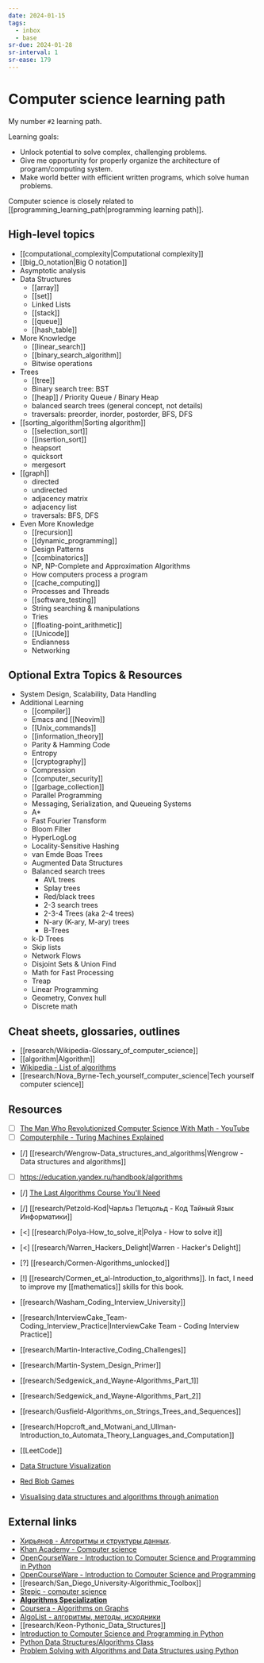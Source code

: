 ```yaml
---
date: 2024-01-15
tags:
  - inbox
  - base
sr-due: 2024-01-28
sr-interval: 1
sr-ease: 179
---
```

# Computer science learning path

My number `#2` learning path.

Learning goals:

- Unlock potential to solve complex, challenging problems.
- Give me opportunity for properly organize the architecture of
program/computing system.
- Make world better with efficient written programs, which solve human problems.

Computer science is closely related to
[[programming_learning_path|programming learning path]].

## High-level topics

- [[computational_complexity|Computational complexity]]
- [[big_O_notation|Big O notation]]
- Asymptotic analysis
- Data Structures
    - [[array]]
    - [[set]]
    - Linked Lists
    - [[stack]]
    - [[queue]]
    - [[hash_table]]
- More Knowledge
    - [[linear_search]]
    - [[binary_search_algorithm]]
    - Bitwise operations
- Trees
    - [[tree]]
    - Binary search tree: BST
    - [[heap]] / Priority Queue / Binary Heap
    - balanced search trees (general concept, not details)
    - traversals: preorder, inorder, postorder, BFS, DFS
- [[sorting_algorithm|Sorting algorithm]]
    - [[selection_sort]]
    - [[insertion_sort]]
    - heapsort
    - quicksort
    - mergesort
- [[graph]]
    - directed
    - undirected
    - adjacency matrix
    - adjacency list
    - traversals: BFS, DFS
- Even More Knowledge
    - [[recursion]]
    - [[dynamic_programming]]
    - Design Patterns
    - [[combinatorics]]
    - NP, NP-Complete and Approximation Algorithms
    - How computers process a program
    - [[cache_computing]]
    - Processes and Threads
    - [[software_testing]]
    - String searching & manipulations
    - Tries
    - [[floating-point_arithmetic]]
    - [[Unicode]]
    - Endianness
    - Networking

## Optional Extra Topics & Resources

- System Design, Scalability, Data Handling
- Additional Learning
    - [[compiler]]
    - Emacs and [[Neovim]]
    - [[Unix_commands]]
    - [[information_theory]]
    - Parity & Hamming Code
    - Entropy
    - [[cryptography]]
    - Compression
    - [[computer_security]]
    - [[garbage_collection]]
    - Parallel Programming
    - Messaging, Serialization, and Queueing Systems
    - A*
    - Fast Fourier Transform
    - Bloom Filter
    - HyperLogLog
    - Locality-Sensitive Hashing
    - van Emde Boas Trees
    - Augmented Data Structures
    - Balanced search trees
        - AVL trees
        - Splay trees
        - Red/black trees
        - 2-3 search trees
        - 2-3-4 Trees (aka 2-4 trees)
        - N-ary (K-ary, M-ary) trees
        - B-Trees
    - k-D Trees
    - Skip lists
    - Network Flows
    - Disjoint Sets & Union Find
    - Math for Fast Processing
    - Treap
    - Linear Programming
    - Geometry, Convex hull
    - Discrete math

## Cheat sheets, glossaries, outlines

- [[research/Wikipedia-Glossary_of_computer_science]]
- [[algorithm|Algorithm]]
- [Wikipedia - List of algorithms](https://en.wikipedia.org/wiki/List_of_algorithms)
- [[research/Nova_Byrne-Tech_yourself_computer_science|Tech yourself computer science]]

## Resources

- [ ] [The Man Who Revolutionized Computer Science With Math - YouTube](https://www.youtube.com/watch?v=rkZzg7Vowao)
- [ ] [Computerphile - Turing Machines Explained](https://www.youtube.com/watch?v=dNRDvLACg5Q)

- [/] [[research/Wengrow-Data_structures_and_algorithms|Wengrow - Data structures and algorithms]]
- [ ] https://education.yandex.ru/handbook/algorithms
- [/] [The Last Algorithms Course You'll Need](https://frontendmasters.com/courses/algorithms/)
- [/] [[research/Petzold-Kod|Чарльз Петцольд - Код Тайный Язык Информатики]]
- [<] [[research/Polya-How_to_solve_it|Polya - How to solve it]]
- [<] [[research/Warren_Hackers_Delight|Warren - Hacker's Delight]]
- [?] [[research/Cormen-Algorithms_unlocked]]
- [!] [[research/Cormen_et_al-Introduction_to_algorithms]]. In fact, I need to
improve my [[mathematics]] skills for this book.

- [[research/Washam_Coding_Interview_University]]
- [[research/InterviewCake_Team-Coding_Interview_Practice|InterviewCake Team - Coding Interview Practice]]
- [[research/Martin-Interactive_Coding_Challenges]]
- [[research/Martin-System_Design_Primer]]
- [[research/Sedgewick_and_Wayne-Algorithms_Part_1]]
- [[research/Sedgewick_and_Wayne-Algorithms_Part_2]]
- [[research/Gusfield-Algorithms_on_Strings_Trees_and_Sequences]]
- [[research/Hopcroft_and_Motwani_and_Ullman-Introduction_to_Automata_Theory_Languages_and_Computation]]

- [[LeetCode]]
- [Data Structure Visualization](https://www.cs.usfca.edu/~galles/visualization/Algorithms.html)
- [Red Blob Games](https://www.redblobgames.com/)
- [Visualising data structures and algorithms through animation](https://visualgo.net/en/sorting)

## External links

<!-- TODO: need to create own note. -->
- [Хирьянов - Алгоритмы и структуры данных](https://www.youtube.com/playlist?list=PLRDzFCPr95fL_5Xvnufpwj2uYZnZBBnsr).
- [Khan Academy - Computer science](https://www.khanacademy.org/computing/computer-science)
- [OpenCourseWare - Introduction to Computer Science and Programming in Python](https://ocw.mit.edu/courses/6-0001-introduction-to-computer-science-and-programming-in-python-fall-2016/)
- [OpenCourseWare - Introduction to Computer Science and Programming](https://ocw.mit.edu/courses/6-00sc-introduction-to-computer-science-and-programming-spring-2011/)
- [[research/San_Diego_University-Algorithmic_Toolbox]]
- [Stepic - computer science](https://stepik.org/lesson/28728/step/1?unit=9786)
- [**Algorithms Specialization**](https://www.coursera.org/specializations/algorithms)
- [Coursera - Algorithms on Graphs](https://www.coursera.org/learn/algorithms-on-graphs)
- [AlgoList - алгоритмы, методы, исходники](http://algolist.manual.ru/)
- [[research/Keon-Pythonic_Data_Structures]]
- [Introduction to Computer Science and Programming in Python](https://ocw.mit.edu/courses/6-0001-introduction-to-computer-science-and-programming-in-python-fall-2016/)
- [Python Data Structures/Algorithms Class](https://www.youtube.com/playlist?list=PLtbC5OfOR8aqA6CJwWTRUITgGpUy1Umr3)
- [Problem Solving with Algorithms and Data Structures using Python](https://runestone.academy/ns/books/published/pythonds/index.html)
